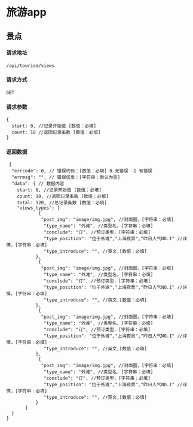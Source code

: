 # 旅游app
## 景点
#### 请求地址
    /api/tourism/views 
#### 请求方式
    GET
#### 请求参数
    {
      start: 0, //记录开始值 [数值：必填]
      count: 10 //返回记录条数 [数值：必填]
    }
#### 返回数据
	 {
      "errcode": 0, // 错误代码：[数值：必填] 0 无错误 -1 有错误
      "errmsg": "", // 错误信息：[字符串：默认为空]
      "data": { // 数据内容
        start: 0, //记录开始值 [数值：必填]
        count: 10, //返回记录条数 [数值：必填]
        total: 120, //总记录条数 [数值：必填]        
		"views_types": [
			    {
			     "post_img": "image/img.jpg", //封面图，[字符串：必填]
			      "type_name": "外滩", //类型名，[字符串：必填]
			      "conclude": "订", //预订类型，[字符串：必填]
			      "type_position": "位于外滩","上海夜景","昨日人气NO.1" //详情，[字符串：必填]
			      "type_introduce": "", //英文,[数值：必填] 
			   },
			    {
			     "post_img": "image/img.jpg", //封面图，[字符串：必填]
			      "type_name": "外滩", //类型名，[字符串：必填]
			      "conclude": "订", //预订类型，[字符串：必填]
			      "type_position": "位于外滩","上海夜景","昨日人气NO.1" //详情，[字符串：必填]
			      "type_introduce": "", //英文,[数值：必填]			      
			   },
			    {
			     "post_img": "image/img.jpg", //封面图，[字符串：必填]
			      "type_name": "外滩", //类型名，[字符串：必填]
			      "conclude": "订", //预订类型，[字符串：必填]
			      "type_position": "位于外滩","上海夜景","昨日人气NO.1" //详情，[字符串：必填]
			      "type_introduce": "", //英文,[数值：必填] 
			   },
			    {
			     "post_img": "image/img.jpg", //封面图，[字符串：必填]
			      "type_name": "外滩", //类型名，[字符串：必填]
			      "conclude": "订", //预订类型，[字符串：必填]
			      "type_position": "位于外滩","上海夜景","昨日人气NO.1" //详情，[字符串：必填]
			      "type_introduce": "", //英文,[数值：必填]			      
			   }
		   ]
      }
    }